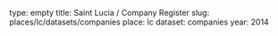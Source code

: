 type: empty
title: Saint Lucia / Company Register
slug: places/lc/datasets/companies
place: lc
dataset: companies
year: 2014
